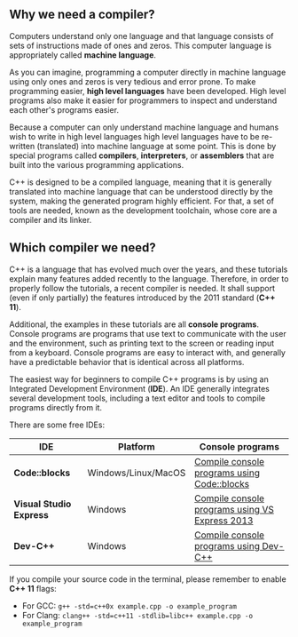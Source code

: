 ## Why we need a compiler?

Computers understand only one language and that language consists of sets of instructions made of ones and zeros. This computer language is appropriately called **machine language**.

As you can imagine, programming a computer directly in machine language using only ones and zeros is very tedious and error prone. To make programming easier, **high level languages** have been developed. High level programs also make it easier for programmers to inspect and understand each other's programs easier.

Because a computer can only understand machine language and humans wish to write in high level languages high level languages have to be re-written (translated) into machine language at some point. This is done by special programs called **compilers**, **interpreters**, or **assemblers** that are built into the various programming applications.

C++ is designed to be a compiled language, meaning that it is generally translated into machine language that can be understood directly by the system, making the generated program highly efficient. For that, a set of tools are needed, known as the development toolchain, whose core are a compiler and its linker.

## Which compiler we need?

C++ is a language that has evolved much over the years, and these tutorials explain many features added recently to the language. Therefore, in order to properly follow the tutorials, a recent compiler is needed. It shall support (even if only partially) the features introduced by the 2011 standard (**C++ 11**).

Additional, the examples in these tutorials are all **console programs**. Console programs are programs that use text to communicate with the user and the environment, such as printing text to the screen or reading input from a keyboard. Console programs are easy to interact with, and generally have a predictable behavior that is identical across all platforms.

The easiest way for beginners to compile C++ programs is by using an Integrated Development Environment (**IDE**). An IDE generally integrates several development tools, including a text editor and tools to compile programs directly from it.

There are some free IDEs:

| IDE                       | Platform            | Console programs                                             |
| ------------------------- | ------------------- | ------------------------------------------------------------ |
| **Code::blocks**          | Windows/Linux/MacOS | [Compile console programs using Code::blocks](http://www.cplusplus.com/doc/tutorial/introduction/codeblocks/) |
| **Visual Studio Express** | Windows             | [Compile console programs using VS Express 2013](http://www.cplusplus.com/doc/tutorial/introduction/visualstudio/) |
| **Dev-C++**               | Windows             | [Compile console programs using Dev-C++](http://www.cplusplus.com/doc/tutorial/introduction/devcpp/) |

If you compile your source code in the terminal, please remember to enable **C++ 11** flags:

* For GCC: `g++ -std=c++0x example.cpp -o example_program`
* For Clang: ``clang++ -std=c++11 -stdlib=libc++ example.cpp -o example_program`` 